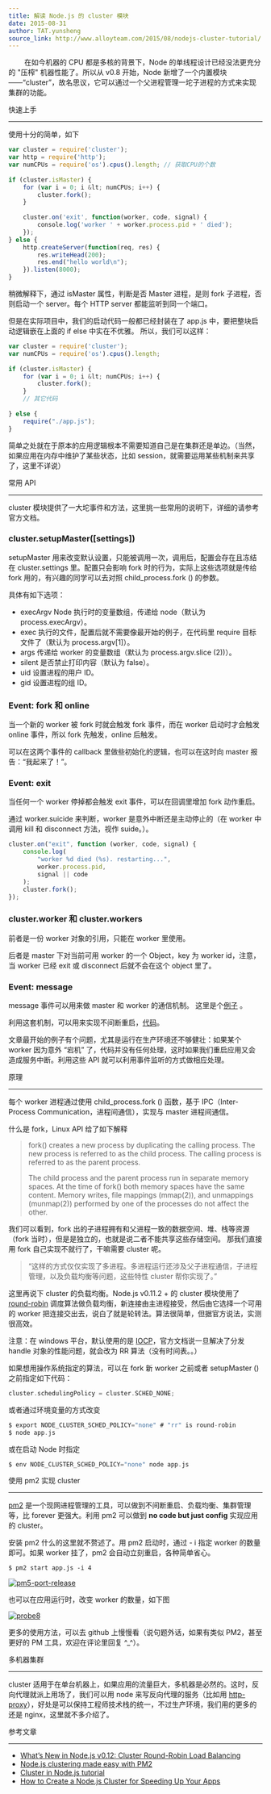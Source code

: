 ```yaml
---
title: 解读 Node.js 的 cluster 模块
date: 2015-08-31
author: TAT.yunsheng
source_link: http://www.alloyteam.com/2015/08/nodejs-cluster-tutorial/
---
```


<!-- {% raw %} - for jekyll -->

        在如今机器的 CPU 都是多核的背景下，Node 的单线程设计已经没法更充分的 "压榨" 机器性能了。所以从 v0.8 开始，Node 新增了一个内置模块 ——“cluster”，故名思议，它可以通过一个父进程管理一坨子进程的方式来实现集群的功能。

快速上手  

* * *

使用十分的简单，如下

```javascript
var cluster = require('cluster');
var http = require('http');
var numCPUs = require('os').cpus().length; // 获取CPU的个数
 
if (cluster.isMaster) {
    for (var i = 0; i &lt; numCPUs; i++) {
        cluster.fork();
    }
 
    cluster.on('exit', function(worker, code, signal) {
        console.log('worker ' + worker.process.pid + ' died');
    });
} else {
    http.createServer(function(req, res) {
        res.writeHead(200);
        res.end("hello world\n");
    }).listen(8000);
}
```

稍微解释下，通过 isMaster 属性，判断是否 Master 进程，是则 fork 子进程，否则启动一个 server。每个 HTTP server 都能监听到同一个端口。

但是在实际项目中，我们的启动代码一般都已经封装在了 app.js 中，要把整块启动逻辑嵌在上面的 if else 中实在不优雅。 所以，我们可以这样：

```javascript
var cluster = require('cluster');
var numCPUs = require('os').cpus().length;
 
if (cluster.isMaster) {
    for (var i = 0; i &lt; numCPUs; i++) {
        cluster.fork();
    }
    // 其它代码
    
} else {
    require("./app.js");
}
```

简单之处就在于原本的应用逻辑根本不需要知道自己是在集群还是单边。（当然，如果应用在内存中维护了某些状态，比如 session，就需要运用某些机制来共享了，这里不详说）

常用 API  

* * *

cluster 模块提供了一大坨事件和方法，这里挑一些常用的说明下，详细的请参考官方文档。

### cluster.setupMaster(\[settings])

setupMaster 用来改变默认设置，只能被调用一次，调用后，配置会存在且冻结在 cluster.settings 里。配置只会影响 fork 时的行为，实际上这些选项就是传给 fork 用的，有兴趣的同学可以去对照 child_process.fork () 的参数。

具体有如下选项：

-   execArgv Node 执行时的变量数组，传递给 node（默认为 process.execArgv）。
-   exec 执行的文件，配置后就不需要像最开始的例子，在代码里 require 目标文件了（默认为 process.argv\[1]）。
-   args 传递给 worker 的变量数组（默认为 process.argv.slice (2))）。
-   silent 是否禁止打印内容（默认为 false）。
-   uid 设置进程的用户 ID。
-   gid 设置进程的组 ID。

### Event: fork 和 online

当一个新的 worker 被 fork 时就会触发 fork 事件，而在 worker 启动时才会触发 online 事件，所以 fork 先触发，online 后触发。

可以在这两个事件的 callback 里做些初始化的逻辑，也可以在这时向 master 报告：“我起来了！”。

### Event: exit

当任何一个 worker 停掉都会触发 exit 事件，可以在回调里增加 fork 动作重启。

通过 worker.suicide 来判断，worker 是意外中断还是主动停止的（在 worker 中调用 kill 和 disconnect 方法，视作 suide。）。

```javascript
cluster.on("exit", function (worker, code, signal) {
    console.log(
        "worker %d died (%s). restarting...",
        worker.process.pid,
        signal || code
    );
    cluster.fork();
});
```

### cluster.worker 和 cluster.workers

前者是一份 worker 对象的引用，只能在 worker 里使用。

后者是 master 下对当前可用 worker 的一个 Object，key 为 worker id，注意，当 worker 已经 exit 或 disconnect 后就不会在这个 object 里了。

### Event: message

message 事件可以用来做 master 和 worker 的通信机制。 这里是个[例子](https://github.com/sitepoint-editors/node-cluster-tutorial/blob/master/communication.js) 。

利用这套机制，可以用来实现不间断重启，[代码](https://github.com/sitepoint-editors/node-cluster-tutorial/blob/master/zero_downtime.js)。

文章最开始的例子有个问题，尤其是运行在生产环境还不够健壮：如果某个 worker 因为意外 “宕机” 了，代码并没有任何处理，这时如果我们重启应用又会造成服务中断。利用这些 API 就可以利用事件监听的方式做相应处理。

原理  

* * *

每个 worker 进程通过使用 child_process.fork () 函数，基于 IPC（Inter-Process Communication，进程间通信），实现与 master 进程间通信。

什么是 fork，Linux API 给了如下解释

> fork() creates a new process by duplicating the calling process. The new process is referred to as the child process. The calling process is referred to as the parent process.
>
> The child process and the parent process run in separate memory spaces. At the time of fork() both memory spaces have the same content. Memory writes, file mappings (mmap(2)), and unmappings (munmap(2)) performed by one of the processes do not affect the other.

我们可以看到，fork 出的子进程拥有和父进程一致的数据空间、堆、栈等资源（fork 当时），但是是独立的，也就是说二者不能共享这些存储空间。 那我们直接用 fork 自己实现不就行了，干嘛需要 cluster 呢。

> “这样的方式仅仅实现了多进程。多进程运行还涉及父子进程通信，子进程管理，以及负载均衡等问题，这些特性 cluster 帮你实现了。”

这里再说下 cluster 的负载均衡。Node.js v0.11.2 + 的 cluster 模块使用了 [round-robin](https://en.wikipedia.org/wiki/Round-robin_scheduling) 调度算法做负载均衡，新连接由主进程接受，然后由它选择一个可用的 worker 把连接交出去，说白了就是轮转法。算法很简单，但据官方说法，实测很高效。

注意：在 windows 平台，默认使用的是 [IOCP](https://msdn.microsoft.com/en-us/library/aa365198(VS.85).aspx)，官方文档说一旦解决了分发 handle 对象的性能问题，就会改为 RR 算法（没有时间表。。）

如果想用操作系统指定的算法，可以在 fork 新 worker 之前或者 setupMaster () 之前指定如下代码：

```go
cluster.schedulingPolicy = cluster.SCHED_NONE;
```

或者通过环境变量的方式改变

```c
$ export NODE_CLUSTER_SCHED_POLICY="none" # "rr" is round-robin
$ node app.js
```

或在启动 Node 时指定

```c
$ env NODE_CLUSTER_SCHED_POLICY="none" node app.js
```

使用 pm2 实现 cluster  

* * *

[pm2](https://github.com/Unitech/pm2) 是一个现网进程管理的工具，可以做到不间断重启、负载均衡、集群管理等，比 forever 更强大。利用 pm2 可以做到 **no code but just config** 实现应用的 cluster。

安装 pm2 什么的这里就不赘述了。用 pm2 启动时，通过 - i 指定 worker 的数量即可。如果 worker 挂了，pm2 会自动立刻重启，各种简单省心。

    $ pm2 start app.js -i 4

[![pm5-port-release](http://www.alloyteam.com/wp-content/uploads/2015/08/pm5-port-release.png)](http://www.alloyteam.com/wp-content/uploads/2015/08/pm5-port-release.png)

也可以在应用运行时，改变 worker 的数量，如下图

[![probe8](http://www.alloyteam.com/wp-content/uploads/2015/08/probe8.png)](http://www.alloyteam.com/wp-content/uploads/2015/08/probe8.png)

更多的使用方法，可以去 github 上慢慢看（说句题外话，如果有类似 PM2，甚至更好的 PM 工具，欢迎在评论里回复 ^\_^）。

多机器集群  

* * *

cluster 适用于在单台机器上，如果应用的流量巨大，多机器是必然的。这时，反向代理就派上用场了，我们可以用 node 来写反向代理的服务（比如用 [http-proxy](https://github.com/nodejitsu/node-http-proxy)），好处是可以保持工程师技术栈的统一，不过生产环境，我们用的更多的还是 nginx，这里就不多介绍了。

参考文章  

* * *

-   [What’s New in Node.js v0.12: Cluster Round-Robin Load Balancing](https://strongloop.com/strongblog/whats-new-in-node-js-v0-12-cluster-round-robin-load-balancing/)
-   [Node.js clustering made easy with PM2](https://keymetrics.io/2015/03/26/pm2-clustering-made-easy/)
-   [Cluster in Node.js tutorial](https://codeforgeek.com/2014/12/cluster-node-js-performance/)
-   [How to Create a Node.js Cluster for Speeding Up Your Apps](http://www.sitepoint.com/how-to-create-a-node-js-cluster-for-speeding-up-your-apps/)

<!-- {% endraw %} - for jekyll -->